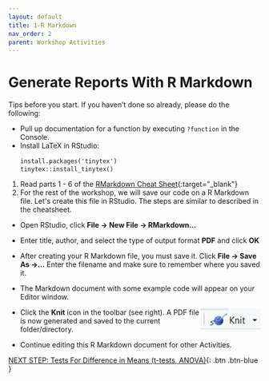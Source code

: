 ```yaml
---
layout: default
title: 1-R Markdown
nav_order: 2
parent: Workshop Activities
---
```


# Generate Reports With R Markdown

Tips before you start. If you haven’t done so already, please do the following:
-   Pull up documentation for a function by executing `?function` in the Console.
-   Install LaTeX in RStudio:
    ```
    install.packages('tinytex')
    tinytex::install_tinytex()
    ```

1. Read parts 1 - 6 of the [RMarkdown Cheat Sheet](https://rstudio.com/wp-content/uploads/2015/02/rmarkdown-cheatsheet.pdf){:target="_blank"}
2. For the rest of the workshop, we will save our code on a R Markdown file. Let's create this file in RStudio. The steps are similar to described in the cheatsheet.
-   Open RStudio, click **File -> New File -> RMarkdown...**
-   Enter title, author, and select the type of output format **PDF** and click **OK**
-   After creating your R Markdown file, you must save it. Click **File -> Save As ->...** Enter the filename and make sure to remember where you saved it.
-   The Markdown document with some example code will appear on your Editor window.

    <img src="images/act-1/icon.png" alt="small icon" style="float:right;width:120px;">

-   Click the **Knit** icon in the toolbar (see right). A PDF file is now generated and saved to the current folder/directory.
-   Continue editing this R Markdown document for other Activities.

[NEXT STEP: Tests For Difference in Means (t-tests, ANOVA)](act-2.html){: .btn .btn-blue }
